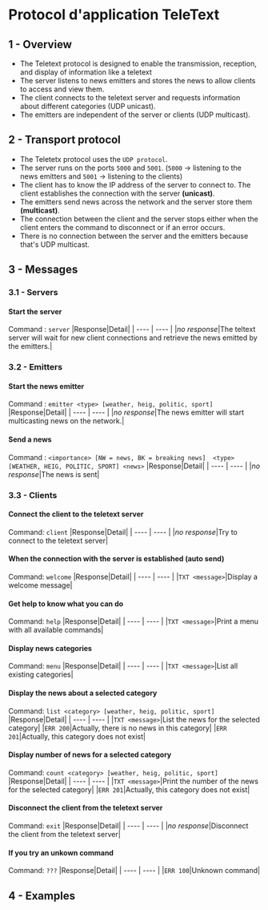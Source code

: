 # Protocol d'application TeleText

## 1 - Overview
- The Teletext protocol is designed to enable the transmission, reception, and display of information like a teletext
- The server listens to news emitters and stores the news to allow clients to access and view them.
- The client connects to the teletext server and requests information about different categories (UDP unicast).
- The emitters are independent of the server or clients (UDP multicast).


## 2 - Transport protocol
- The Teletetx protocol uses the `UDP protocol`.
- The server runs on the ports `5000` and `5001`. (`5000` -> listening to the news emitters and `5001` -> listening to the clients)
- The client has to know the IP address of the server to connect to. The client establishes the connection with the server **(unicast)**.
- The emitters send news across the network and the server store them  **(multicast)**.
- The connection between the client and the server stops either when the client enters the command to disconnect or if an error occurs.
- There is no connection between the server and the emitters because that's UDP multicast.


## 3 - Messages

### 3.1 - Servers
#### Start the server 
Command : `server`
|Response|Detail|
| ---- | ---- |
|_no response_|The teltext server will wait for new client connections and retrieve the news emitted by the emitters.|


### 3.2 - Emitters
#### Start the news emitter 
Command : `emitter <type> [weather, heig, politic, sport]`
|Response|Detail|
| ---- | ---- |
|_no response_|The news emitter will start multicasting news on the network.|

#### Send a news 
Command : `<importance> [NW = news, BK = breaking news]  <type> [WEATHER, HEIG, POLITIC, SPORT] <news>`
|Response|Detail|
| ---- | ---- |
|_no response_|The news is sent|


### 3.3 - Clients
#### Connect the client to the teletext server
Command: `client`
|Response|Detail|
| ---- | ---- |
|_no response_|Try to connect to the teletext server|

#### When the connection with the server is established (auto send)
Command: `welcome`
|Response|Detail|
| ---- | ---- |
|`TXT <message>`|Display a welcome message|

#### Get help to know what you can do
Command: `help`
|Response|Detail|
| ---- | ---- |
|`TXT <message>`|Print a menu with all available commands|

#### Display news categories
Command: `menu`
|Response|Detail|
| ---- | ---- |
|`TXT <message>`|List all existing categories|

#### Display the news about a selected category
Command: `list <category> [weather, heig, politic, sport]`
|Response|Detail|
| ---- | ---- |
|`TXT <message>`|List the news for the selected category|
|`ERR 200`|Actually, there is no news in this category|
|`ERR 201`|Actually, this category does not exist|

#### Display number of news for a selected category
Command: `count <category> [weather, heig, politic, sport]`
|Response|Detail|
| ---- | ---- |
|`TXT <message>`|Print the number of the news for the selected category|
|`ERR 201`|Actually, this category does not exist|


#### Disconnect the client from the teletext server
Command: `exit`
|Response|Detail|
| ---- | ---- |
|_no response_|Disconnect the client from the teletext server|

#### If you try an unkown command
Command: `???`
|Response|Detail|
| ---- | ---- |
|`ERR 100`|Unknown command|



## 4 - Examples
